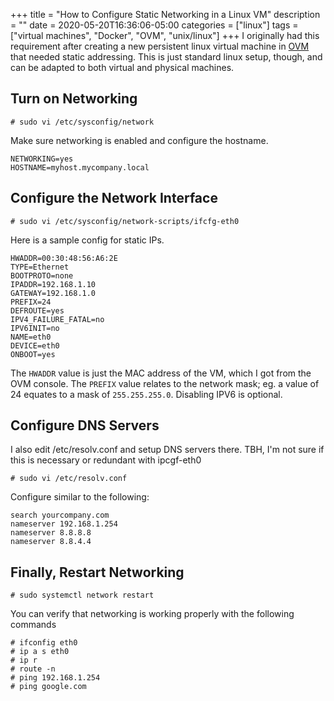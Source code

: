 +++ 
title = "How to Configure Static Networking in a Linux VM"
description = ""
date = 2020-05-20T16:36:06-05:00
categories = ["linux"]
tags = ["virtual machines", "Docker", "OVM", "unix/linux"]
+++
I originally had this requirement after creating a new persistent linux virtual machine in [OVM](https://www.oracle.com/virtualization/technologies/vm/) that needed static addressing. This is just standard linux setup, though, and can be adapted to both virtual and physical machines.

## Turn on Networking

```
# sudo vi /etc/sysconfig/network
```

Make sure networking is enabled and configure the hostname.

```
NETWORKING=yes
HOSTNAME=myhost.mycompany.local
```

## Configure the Network Interface

```
# sudo vi /etc/sysconfig/network-scripts/ifcfg-eth0
```

Here is a sample config for static IPs.

``` 
HWADDR=00:30:48:56:A6:2E
TYPE=Ethernet
BOOTPROTO=none
IPADDR=192.168.1.10
GATEWAY=192.168.1.0
PREFIX=24
DEFROUTE=yes
IPV4_FAILURE_FATAL=no
IPV6INIT=no
NAME=eth0
DEVICE=eth0
ONBOOT=yes
```

The `HWADDR` value is just the MAC address of the VM, which I got from the OVM console. The `PREFIX` value relates to the network mask; eg. a value of 24 equates to a mask of `255.255.255.0`. Disabling IPV6 is optional. 

## Configure DNS Servers

I also edit /etc/resolv.conf and setup DNS servers there. TBH, I'm not sure if this is necessary or redundant with ipcgf-eth0 

```
# sudo vi /etc/resolv.conf
```

Configure similar to the following:

```
search yourcompany.com
nameserver 192.168.1.254
nameserver 8.8.8.8
nameserver 8.8.4.4
```

## Finally, Restart Networking

```
# sudo systemctl network restart
```

You can verify that networking is working properly with the following commands

```
# ifconfig eth0
# ip a s eth0
# ip r
# route -n
# ping 192.168.1.254
# ping google.com
```